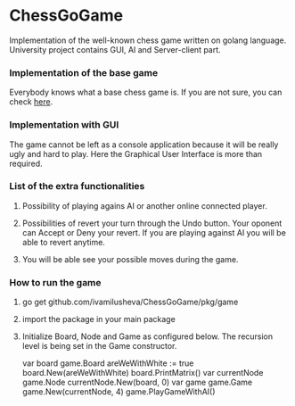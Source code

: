 # ChessGoGame
Implementation of the well-known chess game written on golang language. University project contains GUI, AI and Server-client part.

### Implementation of the base game

Everybody knows what a base chess game is. If you are not sure, you can check [here](https://en.wikipedia.org/wiki/Chess).

### Implementation with GUI

The game cannot be left as a console application because it will be really ugly and hard to play. Here the Graphical User Interface is more than required.

### List of the extra functionalities

1. Possibility of playing agains AI or another online connected player.

2. Possibilities of revert your turn through the Undo button. Your oponent can Accept or Deny your revert. If you are playing against AI you will be able to revert anytime.

3. You will be able see your possible moves during the game.

### How to run the game

1. go get github.com/ivamilusheva/ChessGoGame/pkg/game

2. import the package in your main package

3. Initialize Board, Node and Game as configured below. The recursion level is being set in the Game constructor.

	var board game.Board
	areWeWithWhite := true
	board.New(areWeWithWhite)
	board.PrintMatrix()
	var currentNode game.Node
	currentNode.New(board, 0)
	var game game.Game
	game.New(currentNode, 4)
	game.PlayGameWithAI()
